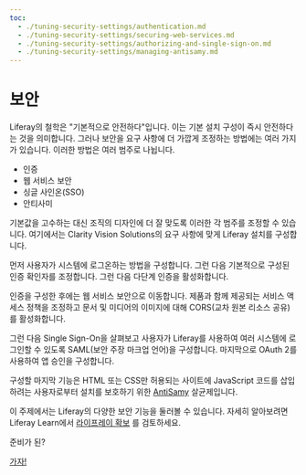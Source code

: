 ```yaml
---
toc:
  - ./tuning-security-settings/authentication.md
  - ./tuning-security-settings/securing-web-services.md
  - ./tuning-security-settings/authorizing-and-single-sign-on.md
  - ./tuning-security-settings/managing-antisamy.md
---
```

# 보안

Liferay의 철학은 "기본적으로 안전하다"입니다. 이는 기본 설치 구성이 즉시 안전하다는 것을 의미합니다. 그러나 보안을 요구 사항에 더 가깝게 조정하는 방법에는 여러 가지가 있습니다. 이러한 방법은 여러 범주로 나뉩니다.

- 인증
- 웹 서비스 보안
- 싱글 사인온(SSO)
- 안티사미

기본값을 고수하는 대신 조직의 디자인에 더 잘 맞도록 이러한 각 범주를 조정할 수 있습니다. 여기에서는 Clarity Vision Solutions의 요구 사항에 맞게 Liferay 설치를 구성합니다.

먼저 사용자가 시스템에 로그온하는 방법을 구성합니다. 그런 다음 기본적으로 구성된 인증 확인자를 조정합니다. 그런 다음 다단계 인증을 활성화합니다.

인증을 구성한 후에는 웹 서비스 보안으로 이동합니다. 제품과 함께 제공되는 서비스 액세스 정책을 조정하고 문서 및 미디어의 이미지에 대해 CORS(교차 원본 리소스 공유)를 활성화합니다.

그런 다음 Single Sign-On을 살펴보고 사용자가 Liferay를 사용하여 여러 시스템에 로그인할 수 있도록 SAML(보안 주장 마크업 언어)을 구성합니다. 마지막으로 OAuth 2를 사용하여 앱 승인을 구성합니다.

구성할 마지막 기능은 HTML 또는 CSS만 허용되는 사이트에 JavaScript 코드를 삽입하려는 사용자로부터 설치를 보호하기 위한 [AntiSamy](https://owasp.org/www-project-antisamy) 살균제입니다.

이 주제에서는 Liferay의 다양한 보안 기능을 둘러볼 수 있습니다. 자세히 알아보려면 Liferay Learn에서 [라이프레이 확보](https://learn.liferay.com/w/dxp/installation-and-upgrades/securing-liferay) 를 검토하세요.

준비가 된?

[가자!](./tuning-security-settings/authentication.md)
